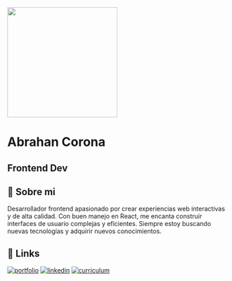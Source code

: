 
<img src= "https://i.pinimg.com/564x/d8/1b/ae/d81baeb463fe76a14d6b22b69712868a.jpg" width="250px">
<h1>Abrahan Corona</h1>
<h2> Frontend Dev</h2>


<h2>🚀 Sobre mi</h2>
Desarrollador frontend apasionado por crear experiencias web interactivas y de alta calidad. Con buen manejo en React, me encanta construir interfaces de usuario complejas y eficientes. Siempre estoy buscando nuevas tecnologías y adquirir nuevos conocimientos.

## 🔗 Links
[![portfolio](https://img.shields.io/badge/my_portfolio-000?style=for-the-badge&logo=ko-fi&logoColor=white)]()
[![linkedin](https://img.shields.io/badge/linkedin-0A66C2?style=for-the-badge&logo=linkedin&logoColor=white)](https://www.linkedin.com/)
[![curriculum](https://img.shields.io/badge/Curriculum--vitae-red?style=for-the-badge&logo=readdotcv)](https://drive.google.com/file/d/1hmRpnPt0S6oog9ta7eybBJkZcbmH9kIa/view?usp=drive_link)








